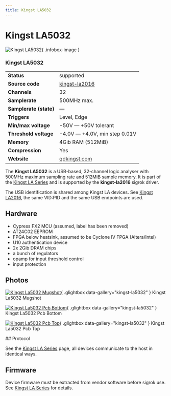 ```yaml
---
title: Kingst LA5032
---
```


# Kingst LA5032

<div class="infobox" markdown>

![Kingst LA5032](./img/Kingst-la5032-mugshot.jpg){ .infobox-image }

### Kingst LA5032

| | |
|---|---|
| **Status** | supported |
| **Source code** | [kingst-la2016](https://github.com/OpenTraceLab/OpenTraceCapture/tree/main/src/hardware/kingst-la2016) |
| **Channels** | 32 |
| **Samplerate** | 500MHz max. |
| **Samplerate (state)** | — |
| **Triggers** | Level, Edge |
| **Min/max voltage** | -50V — +50V tolerant |
| **Threshold voltage** | -4.0V — +4.0V, min step 0.01V |
| **Memory** | 4Gib RAM (512MiB) |
| **Compression** | Yes |
| **Website** | [qdkingst.com](http://www.qdkingst.com/en) |

</div>

The **Kingst LA5032** is a USB-based, 32-channel logic analyser with 500MHz maximum sampling rate and 512MiB sample memory.
It is part of the [Kingst LA Series](https://sigrok.org/wiki/Kingst_LA_Series) and is supported by the **kingst-la2016** sigrok driver.

The USB identification is shared among Kingst LA devices. See [Kingst LA2016](https://sigrok.org/wiki/Kingst_LA2016), the same VID:PID and the same USB endpoints are used.

## Hardware
- Cypress FX2 MCU (assumed, label has been removed)
- AT24C02 EEPROM
- FPGA below heatsink, assumed to be Cyclone IV FPGA (Altera/Intel)
- U10 authentication device
- 2x 2Gib DRAM chips
- a bunch of regulators
- opamp for input threshold control
- input protection

## Photos

<div class="photo-grid" markdown>

[![Kingst La5032 Mugshot](./img/Kingst-la5032-mugshot.jpg)](./img/Kingst-la5032-mugshot.jpg "Kingst La5032 Mugshot"){ .glightbox data-gallery="kingst-la5032" }
<span class="caption">Kingst La5032 Mugshot</span>

[![Kingst La5032 Pcb Bottom](./img/Kingst-la5032-pcb-bottom.jpg)](./img/Kingst-la5032-pcb-bottom.jpg "Kingst La5032 Pcb Bottom"){ .glightbox data-gallery="kingst-la5032" }
<span class="caption">Kingst La5032 Pcb Bottom</span>

[![Kingst La5032 Pcb Top](./img/Kingst-la5032-pcb-top.jpg)](./img/Kingst-la5032-pcb-top.jpg "Kingst La5032 Pcb Top"){ .glightbox data-gallery="kingst-la5032" }
<span class="caption">Kingst La5032 Pcb Top</span>

</div>
## Protocol

See the [Kingst LA Series](https://sigrok.org/wiki/Kingst_LA_Series) page, all devices communicate to the host in identical ways.

## Firmware

Device firmware must be extracted from vendor software before sigrok use. See [Kingst LA Series](https://sigrok.org/wiki/Kingst_LA_Series) for details.

